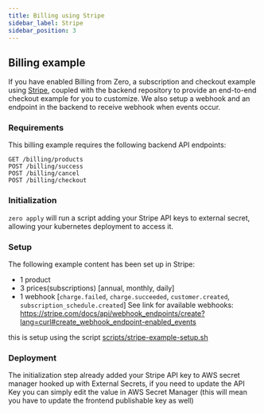 ```yaml
---
title: Billing using Stripe
sidebar_label: Stripe
sidebar_position: 3
---
```


## Billing example
If you have enabled Billing from Zero, a subscription and checkout example using [Stripe](https://stripe.com), coupled with the backend repository to provide an end-to-end checkout example for you to customize. We also setup a webhook and an endpoint in the backend to receive webhook when events occur.

### Requirements
This billing example requires the following backend API endpoints:
```
GET /billing/products
POST /billing/success
POST /billing/cancel
POST /billing/checkout
```

### Initialization
`zero apply` will run a script adding your Stripe API keys to external secret, allowing your kubernetes deployment to access it.


### Setup
The following example content has been set up in Stripe:
- 1 product
- 3 prices(subscriptions) [annual, monthly, daily]
- 1 webhook [`charge.failed`, `charge.succeeded`, `customer.created`, `subscription_schedule.created`]
See link for available webhooks: https://stripe.com/docs/api/webhook_endpoints/create?lang=curl#create_webhook_endpoint-enabled_events

this is setup using the script [scripts/stripe-example-setup.sh][backend-stripe-setup-script]

### Deployment
The initialization step already added your Stripe API key to AWS secret manager hooked up with External Secrets, if you need to update the API Key you can simply edit the value in AWS Secret Manager (this will mean you have to update the frontend publishable key as well)

[backend-stripe-setup-script]: https://github.com/commitdev/zero-backend-node/blob/main/templates/scripts/stripe-example-setup.sh